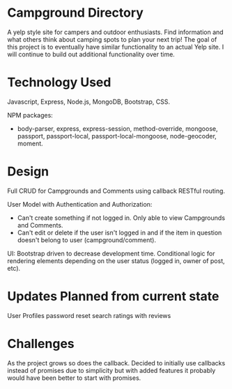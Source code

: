 # Campground Directory
A yelp style site for campers and outdoor enthusiasts. Find information and what others think about camping spots to plan your next trip! The goal of this project is to eventually have similar functionality to an actual Yelp site. I will continue to build out additional functionality over time.

# Technology Used
Javascript, Express, Node.js, MongoDB, Bootstrap, CSS.

NPM packages:
- body-parser, express, express-session, method-override, mongoose, passport, passport-local, passport-local-mongoose, node-geocoder, moment.

# Design
Full CRUD for Campgrounds and Comments using callback RESTful routing.

User Model with Authentication and Authorization:
- Can't create something if not logged in. Only able to view Campgrounds and Comments.
- Can't edit or delete if the user isn't logged in and if the item in question doesn't belong to user (campground/comment).

UI: Bootstrap driven to decrease development time. Conditional logic for rendering elements depending on the user status (logged in, owner of post, etc).

# Updates Planned from current state

User Profiles
password reset
search
ratings with reviews

# Challenges
As the project grows so does the callback. Decided to initially use callbacks instead of promises due to simplicity but with added features it probably would have been better to start with promises.
